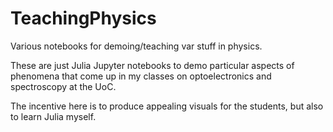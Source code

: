 # TeachingPhysics
Various notebooks for demoing/teaching var stuff in physics.

These are just Julia Jupyter notebooks to demo particular aspects of phenomena that come up in my classes
on optoelectronics and spectroscopy at the UoC.  

The incentive here is to produce appealing visuals for the students, but also to learn Julia myself.
